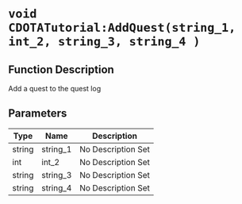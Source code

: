 # `void CDOTATutorial:AddQuest(string_1, int_2, string_3, string_4 )`
## Function Description
Add a quest to the quest log
## Parameters
Type|Name|Description
--|--|--
string|string_1|No Description Set
int|int_2|No Description Set
string|string_3|No Description Set
string|string_4|No Description Set
